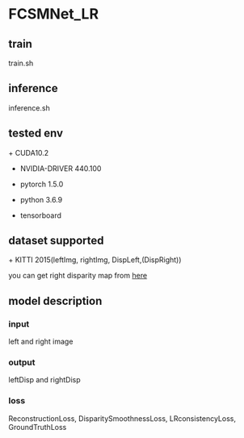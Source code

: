 # FCSMNet_LR

<h2>train</h2>
train.sh

<h2>inference</h2>
inference.sh

<h2>tested env</h2>
+ CUDA10.2

+ NVIDIA-DRIVER 440.100

+ pytorch 1.5.0

+ python 3.6.9

+ tensorboard



<h2>dataset supported</h2>
+ KITTI 2015(leftImg, rightImg, DispLeft,(DispRight))

  you can get right disparity map from [here](https://github.com/yokosyun/kitti_leftDisp2rightDisp)



<h2>model description</h2>

<h3>input</h3>
left and right image

<h3>output</h3>
leftDisp and rightDisp

<h3>loss</h3>
ReconstructionLoss, DisparitySmoothnessLoss, LRconsistencyLoss, GroundTruthLoss
